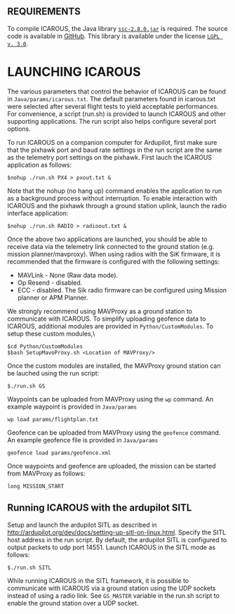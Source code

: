 REQUIREMENTS
-

To compile ICAROUS, the Java library [`ssc-2.8.0.jar`](http://central.maven.org/maven2/org/scream3r/jssc/2.8.0/jssc-2.8.0.jar) is required. The source code is available in
[GitHub](https://github.com/scream3r/java-simple-serial-connector). This library is available under the license [`LGPL v. 3.0`](https://www.gnu.org/licenses/lgpl-3.0.txt).

LAUNCHING ICAROUS
=================

The various parameters that control the behavior of ICAROUS can be found in `Java/params/icarous.txt`. The default parameters found in icarous.txt were selected after several flight tests to yield acceptable performances. For convenience, a script (run.sh) is provided to launch ICAROUS and other supporting applications. The run script also helps configure several port options.

To run ICAROUS on a companion computer for Ardupilot, first make sure that the pixhawk port and baud rate settings in the run script are the same as the telemetry port settings on the pixhawk. First lauch the ICAROUS application as follows:

	$nohup ./run.sh PX4 > pxout.txt &

Note that the nohup (no hang up) command enables the application to run as a background process without interruption. To enable interaction with ICAROUS and the pixhawk through a ground station uplink, launch the radio interface application:

    $nohup ./run.sh RADIO > radioout.txt &

Once the above two applications are launched, you should be able to receive data via the telemetry link connected to the ground station (e.g. mission planner/mavproxy). When using radios with the SiK firmware, it is recommended that the firmware is configured with the following settings:

* MAVLink - None (Raw data mode).
* Op Resend - disabled.
* ECC - disabled.
The Sik radio firmware can be configured using Mission planner or APM Planner.

We strongly recommend using MAVProxy as a ground station to communicate with ICAROUS. To simplify uploading geofence data to ICAROUS, additional modules are provided in `Python/CustomModules`. To setup these custom modules,\

    $cd Python/CustomModules
    $bash SetupMavoProxy.sh <Location of MAVProxy/>

Once the custom modules are installed, the MAVProxy ground station can be lauched using the run script:

    $./run.sh GS

Waypoints can be uploaded from MAVProxy using the `wp` command. An example waypoint is provided in `Java/params`

	wp load params/flightplan.txt

Geofence can be uploaded from MAVProxy using the `geofence` command. An example geofence file is provided in `Java/params`

	geofence load params/geofence.xml

Once waypoints and geofence are uploaded, the mission can be started from MAVProxy as follows:

    long MISSION_START


Running ICAROUS with the ardupilot SITL
---------------------------------------

Setup and launch the ardupilot SITL as described in http://ardupilot.org/dev/docs/setting-up-sitl-on-linux.html. Specify the SITL host address in the run script. By default, the ardupilot SITL is configured to output packets to udp port 14551. Launch ICAROUS in the SITL mode as follows:

    $./run.sh SITL

While running ICAROUS in the SITL framework, it is possible to communicate with ICAROUS via a ground station using the UDP sockets instead of using a radio link. See `GS_MASTER` variable in the run.sh script to enable the ground station over a UDP socket.
